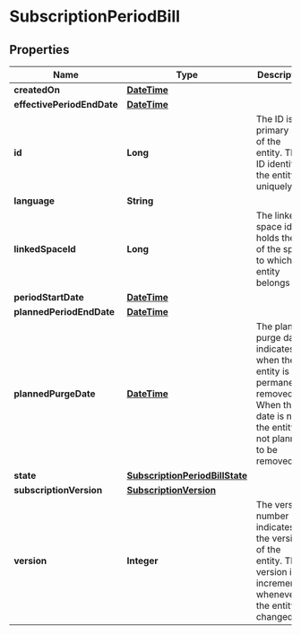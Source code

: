 
# SubscriptionPeriodBill

## Properties
Name | Type | Description | Notes
------------ | ------------- | ------------- | -------------
**createdOn** | [**DateTime**](DateTime.md) |  |  [optional]
**effectivePeriodEndDate** | [**DateTime**](DateTime.md) |  |  [optional]
**id** | **Long** | The ID is the primary key of the entity. The ID identifies the entity uniquely. |  [optional]
**language** | **String** |  |  [optional]
**linkedSpaceId** | **Long** | The linked space id holds the ID of the space to which the entity belongs to. |  [optional]
**periodStartDate** | [**DateTime**](DateTime.md) |  |  [optional]
**plannedPeriodEndDate** | [**DateTime**](DateTime.md) |  |  [optional]
**plannedPurgeDate** | [**DateTime**](DateTime.md) | The planned purge date indicates when the entity is permanently removed. When the date is null the entity is not planned to be removed. |  [optional]
**state** | [**SubscriptionPeriodBillState**](SubscriptionPeriodBillState.md) |  |  [optional]
**subscriptionVersion** | [**SubscriptionVersion**](SubscriptionVersion.md) |  |  [optional]
**version** | **Integer** | The version number indicates the version of the entity. The version is incremented whenever the entity is changed. |  [optional]



